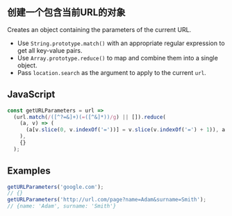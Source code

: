 ## 创建一个包含当前URL的对象

Creates an object containing the parameters of the current URL.

- Use `String.prototype.match()` with an appropriate regular expression to get all key-value pairs.
- Use `Array.prototype.reduce()` to map and combine them into a single object.
- Pass `location.search` as the argument to apply to the current `url`.


## JavaScript
```javascript
const getURLParameters = url =>
  (url.match(/([^?=&]+)(=([^&]*))/g) || []).reduce(
    (a, v) => (
      (a[v.slice(0, v.indexOf('='))] = v.slice(v.indexOf('=') + 1)), a
    ),
    {}
  );
```

## Examples
```javascript
getURLParameters('google.com');
// {}
getURLParameters('http://url.com/page?name=Adam&surname=Smith');
// {name: 'Adam', surname: 'Smith'}
```
